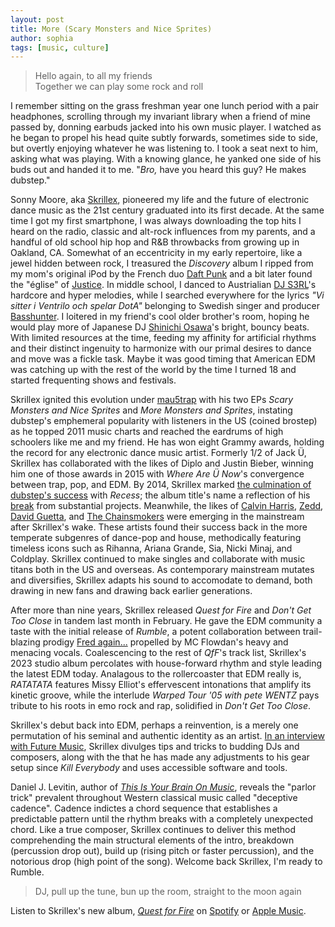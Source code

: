 ```yaml
---
layout: post
title: More (Scary Monsters and Nice Sprites)
author: sophia
tags: [music, culture]
---
```


> Hello again, to all my friends \
Together we can play some rock and roll

I remember sitting on the grass freshman year one lunch period with a pair headphones, scrolling through my invariant library when a friend of mine passed by, donning earbuds jacked into his own music player. I watched as he began to propel his head quite subtly forwards, sometimes side to side, but overtly enjoying whatever he was listening to. I took a seat next to him, asking what was playing. With a knowing glance, he yanked one side of his buds out and handed it to me. "*Bro,* have you heard this guy? He makes dubstep."

Sonny Moore, aka [Skrillex](http://skrillex.com), pioneered my life and the future of electronic dance music as the 21st century graduated into its first decade. At the same time I got my first smartphone, I was always downloading the top hits I heard on the radio, classic and alt-rock influences from my parents, and a handful of old school hip hop and R&B throwbacks from growing up in Oakland, CA. Somewhat of an eccentricity in my early repertoire, like a jewel hidden between rock, I treasured the *Discovery*  album I ripped from my mom's original iPod by the French duo [Daft Punk](https://www.daftpunk.com) and a bit later found the "église" of [Justice](https://justice.church). In middle school, I danced to Austrialian [DJ S3RL](https://djs3rl.com/)'s hardcore and hyper melodies, while I searched everywhere for the lyrics *"Vi sitter i Ventrilo och spelar DotA"* belonging to Swedish singer and producer [Basshunter](http://basshunter.se/). I loitered in my friend's cool older brother's room, hoping he would play more of Japanese DJ [Shinichi Osawa](https://www.shinichi-osawa.com/)'s bright, bouncy beats. With limited resources at the time, feeding my affinity for artificial rhythms and their distinct ingenuity to harmonize with our primal desires to dance and move was a fickle task. Maybe it was good timing that American EDM was catching up with the rest of the world by the time I turned 18 and started frequenting shows and festivals. 

Skrillex ignited this evolution under [mau5trap](https://mau5trap.com) with his two EPs *Scary Monsters and Nice Sprites* and *More Monsters and Sprites*, instating dubstep's emphemeral popularity with listeners in the US (coined brostep) as he topped 2011 music charts and reached the eardrums of high schoolers like me and my friend. He has won eight Grammy awards, holding the record for any electronic dance music artist. Formerly 1/2 of Jack Ü, Skrillex has collaborated with the likes of Diplo and Justin Bieber, winning him one of those awards in 2015 with *Where Are Ü Now*'s convergence between trap, pop, and EDM. By 2014, Skrillex marked [the culmination of dubstep's success](https://www.vice.com/en/article/pg8n7m/dubstep-may-be-dying-just-dont-tell-canadians-that) with *Recess*; the album title's name a reflection of his [break](https://twitter.com/skrillex/status/1614874515653431299?s=46&t=ygCc01ttpbd0obS6Mw0Sfg) from substantial projects. Meanwhile, the likes of [Calvin Harris](https://calvinharris.com), [Zedd](https://www.zedd.net), [David Guetta](https://davidguetta.com), and [The Chainsmokers](http://thechainsmokers.com) were emerging in the mainstream after Skrillex's wake. These artists found their success back in the more temperate subgenres of dance-pop and house, methodically featuring timeless icons such as Rihanna, Ariana Grande, Sia, Nicki Minaj, and Coldplay. Skrillex continued to make singles and collaborate with music titans both in the US and overseas. As contemporary mainstream mutates and diversifies, Skrillex adapts his sound to accomodate to demand, both drawing in new fans and drawing back earlier generations. 

After more than nine years, Skrillex released *Quest for Fire* and *Don't Get Too Close* in tandem last month in February. He gave the EDM community a taste with the initial release of *Rumble*, a potent collaboration between trail-blazing prodigy [Fred again...](https://www.fredagain.com) propelled by MC Flowdan's heavy and menacing vocals. Coalescencing to the rest of *QfF*'s track list, Skrillex's 2023 studio album percolates with house-forward rhythm and style leading the latest EDM today. Analagous to the rollercoaster that EDM really is, *RATATATA* features Missy Elliot's effervescent intonations that amplify its kinetic groove, while the interlude *Warped Tour '05 with pete WENTZ* pays tribute to his roots in emo rock and rap, solidified in *Don't Get Too Close*.

Skrillex's debut back into EDM, perhaps a reinvention, is a merely one permutation of his seminal and authentic identity as an artist. [In an interview with Future Music](https://www.musicradar.com/news/classic-interview-skrillex), Skrillex divulges tips and tricks to budding DJs and composers, along with the that he has made any adjustments to his gear setup since *Kill Everybody* and uses accessible software and tools. 

Daniel J. Levitin, author of [*This Is Your Brain On Music*](https://www.penguinrandomhouse.com/books/298964/this-is-your-brain-on-music-by-daniel-j-levitin/), reveals the "parlor trick" prevalent throughout Western classical music called "deceptive cadence". Cadence indictes a chord sequence that establishes a predictable pattern until the rhythm breaks with a completely unexpected chord. Like a true composer, Skrillex continues to deliver this method comprehending the main structural elements of the intro, breakdown (percussion drop out), build up (rising pitch or faster percussion), and the notorious drop (high point of the song). Welcome back Skrillex, I'm ready to Rumble.

> DJ, pull up the tune, bun up the room, straight to the moon again

Listen to Skrillex's new album, [*Quest for Fire*](https://www.skrillex.com/qff) on [Spotify](https://open.spotify.com/album/7tWP3OG5dWphctKg4NMACt) or [Apple Music](https://music.apple.com/us/artist/quest-for-fire/434836251). 
